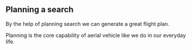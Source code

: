 ## Planning a search

By the help of planning search we can generate a great flight plan.

Planning is the core capability of aerial vehicle like we do in our everyday life.
